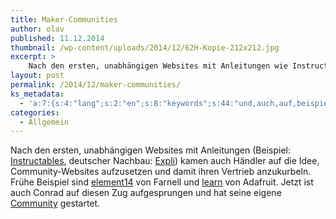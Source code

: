 ```yaml
---
title: Maker-Communities
author: olav
published: 11.12.2014
thumbnail: /wp-content/uploads/2014/12/62H-Kopie-212x212.jpg
excerpt: >
    Nach den ersten, unabhängigen Websites mit Anleitungen wie Instructables oder der deutsche Nachbau Expli kamen auch Händler auf die Idee, Community-Websites aufzusetzen und damit ihren Vertrieb anzukurbeln. Frühe Beispiel sind element14 von Farnell und learn von Adafruit. Jetzt ist auch Conrad auf diesen Zug aufgesprungen und hat seine eigene Community gestartet.
layout: post
permalink: /2014/12/maker-communities/
ks_metadata:
  - 'a:7:{s:4:"lang";s:2:"en";s:8:"keywords";s:44:"und,auch,auf,beispiel,community,von,websites";s:19:"keywords_autoupdate";i:1;s:11:"description";s:0:"";s:22:"description_autoupdate";i:1;s:5:"title";s:0:"";s:6:"robots";s:12:"index,follow";}'
categories:
  - Allgemein
---
```

Nach den ersten, unabhängigen Websites mit Anleitungen (Beispiel: [Instructables][1], deutscher Nachbau: [Expli][2]) kamen auch Händler auf die Idee, Community-Websites aufzusetzen und damit ihren Vertrieb anzukurbeln. Frühe Beispiel sind [element14][3] von Farnell und [learn][4] von Adafruit. Jetzt ist auch Conrad auf diesen Zug aufgesprungen und hat seine eigene [Community][5] gestartet.

 [1]: http://www.instructables.com/in
 [2]: http://www.expli.de/
 [3]: http://www.element14.com/
 [4]: https://learn.adafruit.com/
 [5]: https://community.conrad.de/
